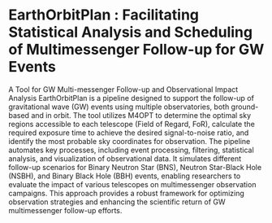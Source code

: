 # EarthOrbitPlan : Facilitating Statistical Analysis and Scheduling of Multimessenger Follow-up for GW Events


A Tool for GW Multi-messenger Follow-up and Observational Impact Analysis EarthOrbitPlan is a pipeline designed to support the follow-up of gravitational wave (GW) events using multiple observatories, both ground-based and in orbit. The tool utilizes M4OPT to determine the optimal sky regions accessible to each telescope (Field of Regard, FoR), calculate the required exposure time to achieve the desired signal-to-noise ratio, and identify the most probable sky coordinates for observation.  The pipeline automates key processes, including event processing, filtering, statistical analysis, and visualization of observational data. It simulates different follow-up scenarios for Binary Neutron Star (BNS), Neutron Star-Black Hole (NSBH), and Binary Black Hole (BBH) events, enabling researchers to evaluate the impact of various telescopes on multimessenger observation campaigns.  This approach provides a robust framework for optimizing observation strategies and enhancing the scientific return of GW multimessenger follow-up efforts.
